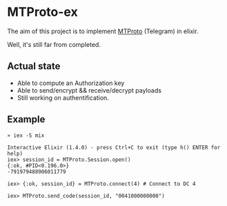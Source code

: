 # MTProto-ex

The aim of this project is to implement [MTProto](https://core.telegram.org/mtproto) (Telegram) in elixir.

Well, it's still far from completed.

## Actual state

* Able to compute an Authorization key
* Able to send/encrypt && receive/decrypt payloads
* Still working on authentification.

## Example

```
» iex -S mix

Interactive Elixir (1.4.0) - press Ctrl+C to exit (type h() ENTER for help)
iex> session_id = MTProto.Session.open()
{:ok, #PID<0.196.0>}
-791979488906011779

iex> {:ok, session_id} = MTProto.connect(4) # Connect to DC 4

iex> MTProto.send_code(session_id, "0041000000000")
```
